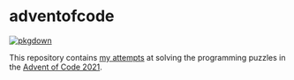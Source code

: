 # adventofcode

[![pkgdown](https://github.com/soniamitchell/adventofcode/actions/workflows/pkgdown.yaml/badge.svg)](https://github.com/soniamitchell/adventofcode/actions/workflows/pkgdown.yaml)

This repository contains [my attempts](http://sonia-mitchell.com/adventofcode/articles/2021.html) at solving the programming puzzles 
in the [Advent of Code 2021](https://adventofcode.com/2021).
